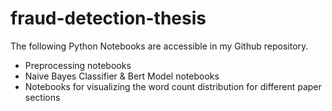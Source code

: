 # fraud-detection-thesis

The following Python Notebooks are accessible in my Github repository. 

- Preprocessing notebooks
- Naive Bayes Classifier & Bert Model notebooks
- Notebooks for visualizing the word count distribution for different paper sections
